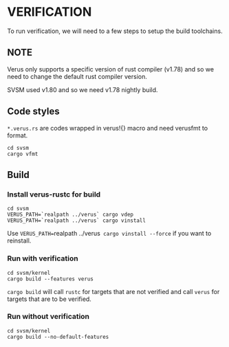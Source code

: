 VERIFICATION
=======

To run verification, we will need to a few steps to setup the build toolchains.

## NOTE
Verus only supports a specific version of rust compiler (v1.78) and so we need to change the default rust compiler version.

SVSM used v1.80 and so we need v1.78 nightly build.

## Code styles

`*.verus.rs` are codes wrapped in verus!{} macro and need verusfmt to format.

```
cd svsm
cargo vfmt
```

## Build

### Install verus-rustc for build

```
cd svsm
VERUS_PATH=`realpath ../verus` cargo vdep
VERUS_PATH=`realpath ../verus` cargo vinstall
```

Use `VERUS_PATH=`realpath ../verus` cargo vinstall --force` if you want to reinstall.

### Run with verification

```
cd svsm/kernel
cargo build --features verus
```

`cargo build` will call `rustc` for targets that are not verified and call `verus` for targets that are to be verified.


### Run without verification

```
cd svsm/kernel
cargo build --no-default-features
```